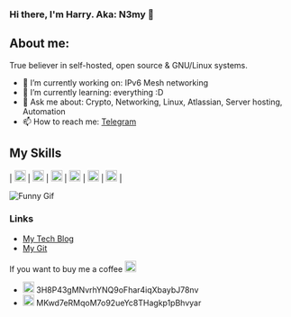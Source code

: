 ### Hi there, I'm Harry. Aka: N3my 👋
## About me:
True believer in self-hosted, open source & GNU/Linux systems. 

- 🔭 I’m currently working on: IPv6 Mesh networking
- 🌱 I’m currently learning: everything :D
- 💬 Ask me about: Crypto, Networking, Linux, Atlassian, Server hosting, Automation
- 📫 How to reach me: [Telegram](https://web.telegram.org/#/im?p=@n3myy)

## My Skills
| <img src="https://simpleicons.org/icons/linux.svg" alt="bitcoin" width="20" height="20"> | <img src="https://simpleicons.org/icons/python.svg" alt="bitcoin" width="20" height="20"> | <img src="https://simpleicons.org/icons/microsoftazure.svg" alt="bitcoin" width="20" height="20"> | <img src="https://simpleicons.org/icons/docker.svg" width="20" height="20"> | <img src="https://simpleicons.org/icons/kubernetes.svg" width="20" height="20"> | <img src="https://simpleicons.org/icons/gnubash.svg" width="20" height="20"> |


![Funny Gif](https://media.giphy.com/media/4byqZCAGVNx72/giphy.gif)

### Links
- [My Tech Blog](https://room01.co.uk)
- [My Git](https://git.room01.co.uk)


If you want to buy me a coffee <img src="https://simpleicons.org/icons/buymeacoffee.svg" alt="coffee" width="20" height="20">
* <img src="https://simpleicons.org/icons/bitcoin.svg" alt="bitcoin" width="20" height="20"> 3H8P43gMNvrhYNQ9oFhar4iqXbaybJ78nv
* <img src="https://simpleicons.org/icons/litecoin.svg" alt="litecoin" width="20" height="20"> MKwd7eRMqoM7o92ueYc8THagkp1pBhvyar
